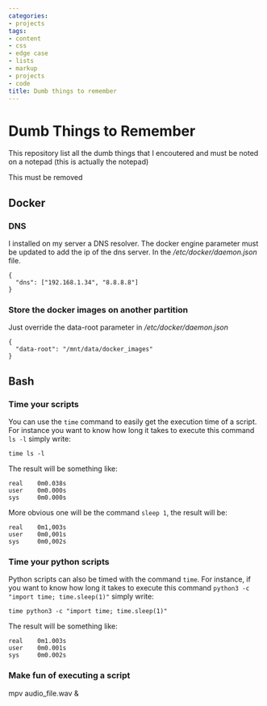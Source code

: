 ```yaml
---
categories:
- projects
tags:
- content
- css
- edge case
- lists
- markup
- projects
- code
title: Dumb things to remember
---
```


Dumb Things to Remember
=======================

This repository list all the dumb things that I encoutered and must be
noted on a notepad (this is actually the notepad)

This must be removed

Docker
------

### DNS

I installed on my server a DNS resolver. The docker engine parameter
must be updated to add the ip of the dns server. In the
*/etc/docker/daemon.json* file.

``` {.json}
{
  "dns": ["192.168.1.34", "8.8.8.8"]
}
```

### Store the docker images on another partition

Just override the data-root parameter in */etc/docker/daemon.json*

``` {.json}
{
  "data-root": "/mnt/data/docker_images"
}
```

Bash
----

### Time your scripts

You can use the `time` command to easily get the execution time of a
script.\
For instance you want to know how long it takes to execute this command
`ls -l` simply write:

``` {.bash}
time ls -l
```

The result will be something like:

    real    0m0.038s
    user    0m0.000s
    sys     0m0.000s

More obvious one will be the command `sleep 1`, the result will be:

    real    0m1,003s
    user    0m0,001s
    sys     0m0,002s

### Time your python scripts

Python scripts can also be timed with the command `time`. For instance,
if you want to know how long it takes to execute this command
`python3 -c "import time; time.sleep(1)"` simply write:

``` {.bash}
time python3 -c "import time; time.sleep(1)"
```

The result will be something like:

``` {.bash}
real    0m1.003s
user    0m0.001s
sys     0m0.002s
```

### Make fun of executing a script

mpv audio\_file.wav &
<script>

You can also make a sound based on the success of failure of the script
as is...

You can also show an animation when the script successeed

